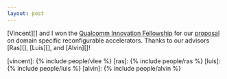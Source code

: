 ```yaml
---
layout: post
---
```


[Vincent][] and I won the [Qualcomm Innovation Fellowship][qinf] for
our [proposal][] on domain specific reconfigurable accelerators.
Thanks to our advisors [Ras][], [Luis][], and [Alvin][]!

[qinf]:     https://www.qualcomm.com/invention/research/university-relations/innovation-fellowship/winners
[proposal]: https://sampa.cs.washington.edu/projects/sdh-project.html

[vincent]: {% include people/vlee %}
[ras]:     {% include people/ras %}
[luis]:    {% include people/luis %}
[alvin]:   {% include people/alvin %}

